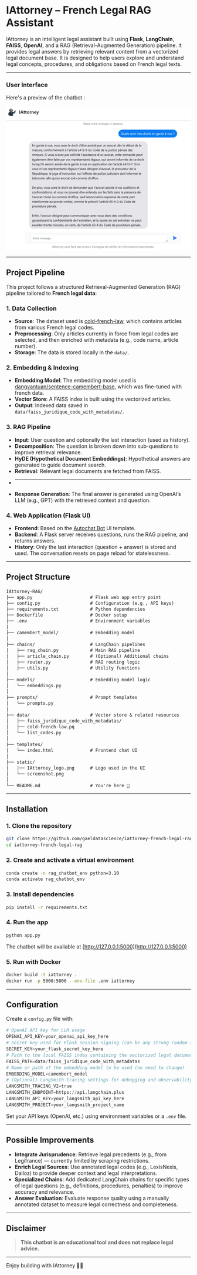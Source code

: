 # IAttorney – French Legal RAG Assistant

IAttorney is an intelligent legal assistant built using **Flask**, **LangChain**, **FAISS**, **OpenAI**, and a RAG (Retrieval-Augmented Generation) pipeline. It provides legal answers by retrieving relevant content from a vectorized legal document base.
It is designed to help users explore and understand legal concepts, procedures, and obligations based on French legal texts.

---

### User Interface

Here's a preview of the chatbot :

![IAttorney Chatbot Screenshot](static/Example_iattorney.png)

---

## Project Pipeline

This project follows a structured Retrieval-Augmented Generation (RAG) pipeline tailored to **French legal data**:

### 1. Data Collection

- **Source**: The dataset used is [cold-french-law](https://huggingface.co/datasets/harvard-lil/cold-french-law), which contains articles from various French legal codes.
- **Preprocessing**: Only articles currently in force from legal codes are selected, and then enriched with metadata (e.g., code name, article number).
- **Storage**: The data is stored locally in the `data/`.

### 2. Embedding & Indexing

- **Embedding Model**: The embedding model used is [dangvantuan/sentence-camembert-base](https://huggingface.co/dangvantuan/sentence-camembert-base), which was fine-tuned with french data.
- **Vector Store**: A FAISS index is built using the vectorized articles.
- **Output**: Indexed data saved in `data/faiss_juridique_code_with_metadatas/`.

### 3. RAG Pipeline

- **Input**: User question and optionally the last interaction (used as history).
- **Decomposition**: The question is broken down into sub-questions to improve retrieval relevance.
- **HyDE (Hypothetical Document Embeddings)**: Hypothetical answers are generated to guide document search.
- **Retrieval**: Relevant legal documents are fetched from FAISS.
- ****
- **Response Generation**: The final answer is generated using OpenAI’s LLM (e.g., GPT) with the retrieved context and question.

### 4. Web Application (Flask UI)

- **Frontend**: Based on the [Autochat Bot](https://github.com/paramsgit/autochat-bot) UI template.
- **Backend**: A Flask server receives questions, runs the RAG pipeline, and returns answers.
- **History**: Only the last interaction (question + answer) is stored and used. The conversation resets on page reload for statelessness.

---

## Project Structure

```
IAttorney-RAG/
├── app.py                      # Flask web app entry point
├── config.py                   # Configuration (e.g., API keys)
├── requirements.txt            # Python dependencies
├── Dockerfile                  # Docker setup
├── .env                        # Environment variables
|
├── camembert_model/            # Embedding model
│
├── chains/                     # LangChain pipelines
│   ├── rag_chain.py            # Main RAG pipeline
│   ├── article_chain.py        # (Optional) Additional chains
│   ├── router.py               # RAG routing logic
│   ├── utils.py                # Utility functions
│
├── models/                     # Embedding model logic
│   └── embeddings.py
│
├── prompts/                    # Prompt templates
│   └── prompts.py
│
├── data/                       # Vector store & related resources
│   ├── faiss_juridique_code_with_metadatas/
│   ├── cold-french-law.pq
│   └── list_codes.py
│
├── templates/
│   └── index.html              # Frontend chat UI
│
├── static/
│   |── IAttorney_logo.png      # Logo used in the UI
│   └── screenshot.png 
│
└── README.md                   # You're here 📘
```

---

## Installation

### 1. Clone the repository
```bash
git clone https://github.com/gaeldatascience/iattorney-french-legal-rag.git
cd iattorney-french-legal-rag
```

### 2. Create and activate a virtual environment
```bash
conda create -n rag_chatbot_env python=3.10
conda activate rag_chatbot_env
```

### 3. Install dependencies
```bash
pip install -r requirements.txt
```

### 4. Run the app
```bash
python app.py
```
The chatbot will be available at [http://127.0.0.1:5000](http://127.0.0.1:5000)

### 5. Run with Docker
```bash
docker build -t iattorney .
docker run -p 5000:5000 --env-file .env iattorney
```

---

## Configuration

Create a `config.py` file with:
```python
# OpenAI API key for LLM usage
OPENAI_API_KEY=your_openai_api_key_here
# Secret key used for Flask session signing (can be any strong random string)
SECRET_KEY=your_flask_secret_key_here
# Path to the local FAISS index containing the vectorized legal documents (no need to change)
FAISS_PATH=data/faiss_juridique_code_with_metadatas
# Name or path of the embedding model to be used (no need to change)
EMBEDDING_MODEL=camembert_model
# (Optional) LangSmith tracing settings for debugging and observability
LANGSMITH_TRACING_V2=true
LANGSMITH_ENDPOINT=https://api.langchain.plus
LANGSMITH_API_KEY=your_langsmith_api_key_here
LANGSMITH_PROJECT=your_langsmith_project_name
```

Set your API keys (OpenAI, etc.) using environment variables or a `.env` file.

---

## Possible Improvements

- **Integrate Jurisprudence**: Retrieve legal precedents (e.g., from Legifrance) — currently limited by scraping restrictions.
- **Enrich Legal Sources**: Use annotated legal codes (e.g., LexisNexis, Dalloz) to provide deeper context and legal interpretations.
- **Specialized Chains**: Add dedicated LangChain chains for specific types of legal questions (e.g., definitions, procedures, penalties) to improve accuracy and relevance.
- **Answer Evaluation**: Evaluate response quality using a manually annotated dataset to measure legal correctness and completeness.

---

## Disclaimer

> **This chatbot is an educational tool and does not replace legal advice.**

---

Enjoy building with IAttorney 🧑‍⚖️